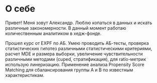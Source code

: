 # О себе
Привет! Меня зовут Александр. 
Люблю копаться в данных и искать различные закономерности.
В данный момент работаю количественным аналитиком в хедж-фонде.

Прошел курс от EXPF по АБ.
Умею проводить АБ-тесты, проверка статистических гипотез различными статистическими критериями, расчет MDE и размера выборки, увеличение чувствительности различными методами (cuped, стратификация), для ratio-метрик использую линеризацию. Применение анализа Propensity Score Matching для сбалансирования группы A и B по известным характеристикам.


